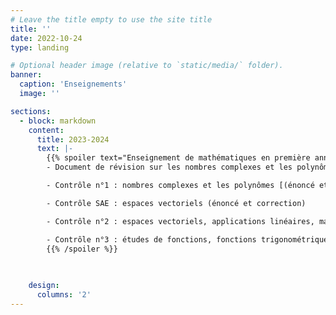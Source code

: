 ```yaml
---
# Leave the title empty to use the site title
title: ''
date: 2022-10-24
type: landing

# Optional header image (relative to `static/media/` folder).
banner:
  caption: 'Enseignements'
  image: ''

sections:
  - block: markdown
    content:
      title: 2023-2024
      text: |-
        {{% spoiler text="Enseignement de mathématiques en première année de BUT Génie Mécanique et Productique à l'Université Claude Bernard Lyon 1." %}}
        - Document de révision sur les nombres complexes et les polynômes

        - Contrôle n°1 : nombres complexes et les polynômes [(énoncé et correction)](uploads/2223-controle1.pdf)

        - Contrôle SAE : espaces vectoriels (énoncé et correction)

        - Contrôle n°2 : espaces vectoriels, applications linéaires, matrices, déterminants et diagonalisation (énoncé et correction)

        - Contrôle n°3 : études de fonctions, fonctions trigonométriques réciproques et développements limités (énoncé et correction)
        {{% /spoiler %}}
         

          
    design:
      columns: '2'
---
```

